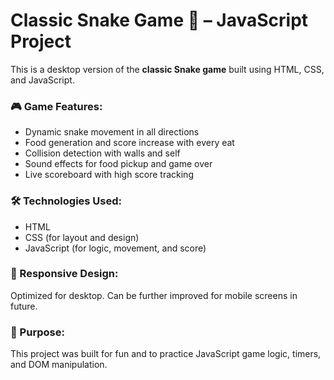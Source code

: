 # Classic Snake Game 🐍 – JavaScript Project

This is a desktop version of the **classic Snake game** built using HTML, CSS, and JavaScript.

### 🎮 Game Features:
- Dynamic snake movement in all directions
- Food generation and score increase with every eat
- Collision detection with walls and self
- Sound effects for food pickup and game over
- Live scoreboard with high score tracking

### 🛠 Technologies Used:
- HTML
- CSS (for layout and design)
- JavaScript (for logic, movement, and score)

### 📱 Responsive Design:
Optimized for desktop. Can be further improved for mobile screens in future.

### 🎯 Purpose:
This project was built for fun and to practice JavaScript game logic, timers, and DOM manipulation.
